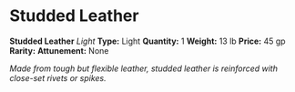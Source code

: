 # Studded Leather

**Studded Leather**
_Light_
**Type:** Light
**Quantity:** 1
**Weight:** 13 lb
**Price:** 45 gp
**Rarity:** 
**Attunement:** None

*Made from tough but flexible leather, studded leather is reinforced with close-set rivets or spikes.*